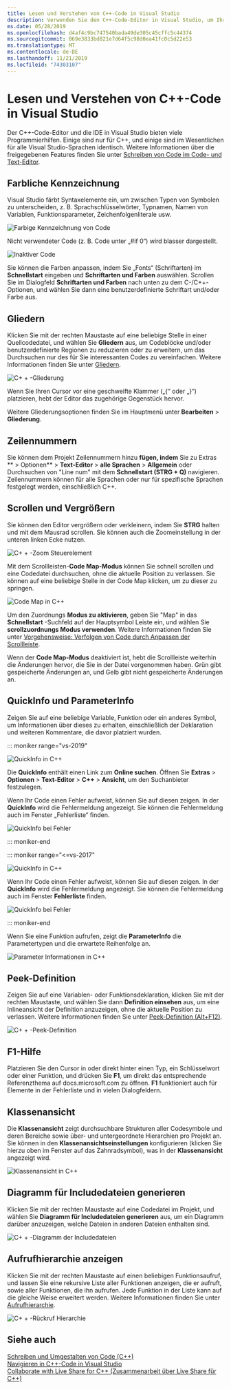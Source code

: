 ```yaml
---
title: Lesen und Verstehen von C++-Code in Visual Studio
description: Verwenden Sie den C++-Code-Editor in Visual Studio, um Ihren Code zu formatieren und zu verstehen.
ms.date: 05/28/2019
ms.openlocfilehash: d4af4c9bc747540bada49de305c45cffc5c44374
ms.sourcegitcommit: 069e3833bd821e7d64f5c98d0ea41fc0c5d22e53
ms.translationtype: MT
ms.contentlocale: de-DE
ms.lasthandoff: 11/21/2019
ms.locfileid: "74303107"
---
```

# <a name="read-and-understand-c-code-in-visual-studio"></a>Lesen und Verstehen von C++-Code in Visual Studio

Der C++-Code-Editor und die IDE in Visual Studio bieten viele Programmierhilfen. Einige sind nur für C++, und einige sind im Wesentlichen für alle Visual Studio-Sprachen identisch. Weitere Informationen über die freigegebenen Features finden Sie unter [Schreiben von Code im Code- und Text-Editor](/visualstudio/ide/writing-code-in-the-code-and-text-editor).  

## <a name="colorization"></a>Farbliche Kennzeichnung

Visual Studio färbt Syntaxelemente ein, um zwischen Typen von Symbolen zu unterscheiden, z. B. Sprachschlüsselwörter, Typnamen, Namen von Variablen, Funktionsparameter, Zeichenfolgenliterale usw.

![Farbige Kennzeichnung von Code](../ide/media/code-outline-colorization.png "C++farbliche Kennzeichnung")

 Nicht verwendeter Code (z. B. Code unter „#if 0“) wird blasser dargestellt.

 ![Inaktiver Code](../ide/media/inactive-code-cpp.png "C++inaktiver Code")

Sie können die Farben anpassen, indem Sie „Fonts“ (Schriftarten) im **Schnellstart** eingeben und **Schriftarten und Farben** auswählen. Scrollen Sie im Dialogfeld **Schriftarten und Farben** nach unten zu dem C-/C++-Optionen, und wählen Sie dann eine benutzerdefinierte Schriftart und/oder Farbe aus.

## <a name="outlining"></a>Gliedern

Klicken Sie mit der rechten Maustaste auf eine beliebige Stelle in einer Quellcodedatei, und wählen Sie **Gliedern** aus, um Codeblöcke und/oder benutzerdefinierte Regionen zu reduzieren oder zu erweitern, um das Durchsuchen nur des für Sie interessanten Codes zu vereinfachen. Weitere Informationen finden Sie unter [Gliedern](/visualstudio/ide/outlining).

![C&#43; &#43; -Gliederung](../ide/media/vs2015_cpp_outlining.png "Gliedern")

Wenn Sie Ihren Cursor vor eine geschweifte Klammer („{“ oder „}“) platzieren, hebt der Editor das zugehörige Gegenstück hervor.

Weitere Gliederungsoptionen finden Sie im Hauptmenü unter **Bearbeiten** > **Gliederung**.

## <a name="line-numbers"></a>Zeilennummern

Sie können dem Projekt Zeilennummern hinzu **fügen, indem** Sie zu Extras ** > Optionen** > **Text-Editor** > **alle Sprachen** > **Allgemein** oder Durchsuchen von "Line num" mit dem **Schnellstart (STRG + Q)** navigieren. Zeilennummern können für alle Sprachen oder nur für spezifische Sprachen festgelegt werden, einschließlich C++.

## <a name="scroll-and-zoom"></a>Scrollen und Vergrößern

Sie können den Editor vergrößern oder verkleinern, indem Sie **STRG** halten und mit dem Mausrad scrollen. Sie können auch die Zoomeinstellung in der unteren linken Ecke nutzen.

![C&#43; &#43; -Zoom Steuerelement](../ide/media/zoom-control.png "Zoom Steuerelement")

Mit dem Scrollleisten-**Code Map-Modus** können Sie schnell scrollen und eine Codedatei durchsuchen, ohne die aktuelle Position zu verlassen. Sie können auf eine beliebige Stelle in der Code Map klicken, um zu dieser zu springen.

![Code Map in C&#43;&#43;](../ide/media/vs2015-cpp-code-map.png "Code Map")

Um den Zuordnungs **Modus zu aktivieren**, geben Sie "Map" in das **Schnellstart** -Suchfeld auf der Hauptsymbol Leiste ein, und wählen Sie **scrollzuordnungs Modus verwenden**. Weitere Informationen finden Sie unter [Vorgehensweise: Verfolgen von Code durch Anpassen der Scrollleiste](/visualstudio/ide/how-to-track-your-code-by-customizing-the-scrollbar).

Wenn der **Code Map-Modus** deaktiviert ist, hebt die Scrollleiste weiterhin die Änderungen hervor, die Sie in der Datei vorgenommen haben. Grün gibt gespeicherte Änderungen an, und Gelb gibt nicht gespeicherte Änderungen an.

## <a name="quick-info-and-parameter-info"></a>QuickInfo und ParameterInfo

Zeigen Sie auf eine beliebige Variable, Funktion oder ein anderes Symbol, um Informationen über dieses zu erhalten, einschließlich der Deklaration und weiteren Kommentare, die davor platziert wurden.

::: moniker range="vs-2019"

![QuickInfo in C&#43;&#43;](../ide/media/quick-info-vs2019.png "QuickInfo")

Die **QuickInfo** enthält einen Link zum **Online suchen**. Öffnen Sie **Extras** > **Optionen** > **Text-Editor** > **C++**  > **Ansicht**, um den Suchanbieter festzulegen. 

Wenn Ihr Code einen Fehler aufweist, können Sie auf diesen zeigen. In der **QuickInfo** wird die Fehlermeldung angezeigt. Sie können die Fehlermeldung auch im Fenster „Fehlerliste“ finden.

![QuickInfo bei Fehler](../ide/media/quickinfo-on-error.png "QuickInfo bei Fehler")

::: moniker-end

::: moniker range="<=vs-2017"

![QuickInfo in C&#43;&#43;](../ide/media/quick-info.png "QuickInfo")

Wenn Ihr Code einen Fehler aufweist, können Sie auf diesen zeigen. In der **QuickInfo** wird die Fehlermeldung angezeigt. Sie können die Fehlermeldung auch im Fenster **Fehlerliste** finden.

![QuickInfo bei Fehler](../ide/media/quickinfo-on-error.png "QuickInfo bei Fehler")

::: moniker-end

Wenn Sie eine Funktion aufrufen, zeigt die **ParameterInfo** die Parametertypen und die erwartete Reihenfolge an.

![Parameter Informationen in C&#43;&#43;](../ide/media/parameter-info.png "Parameterinfo")

## <a name="peek-definition"></a>Peek-Definition

Zeigen Sie auf eine Variablen- oder Funktionsdeklaration, klicken Sie mit der rechten Maustaste, und wählen Sie dann **Definition einsehen** aus, um eine Inlineansicht der Definition anzuzeigen, ohne die aktuelle Position zu verlassen. Weitere Informationen finden Sie unter [Peek-Definition (Alt+F12)](/visualstudio/ide/how-to-view-and-edit-code-by-using-peek-definition-alt-plus-f12).

![C&#43; &#43; -Peek-Definition](../ide/media/vs2015_cpp_peek_definition.png "vs2015_cpp_peek_definition")

##  <a name="f1-help"></a>F1-Hilfe

Platzieren Sie den Cursor in oder direkt hinter einen Typ, ein Schlüsselwort oder einer Funktion, und drücken Sie **F1**, um direkt das entsprechende Referenzthema auf docs.microsoft.com zu öffnen. **F1** funktioniert auch für Elemente in der Fehlerliste und in vielen Dialogfeldern.

## <a name="class-view"></a>Klassenansicht

Die **Klassenansicht** zeigt durchsuchbare Strukturen aller Codesymbole und deren Bereiche sowie über- und untergeordnete Hierarchien pro Projekt an. Sie können in den **Klassenansichtseinstellungen** konfigurieren (klicken Sie hierzu oben im Fenster auf das Zahnradsymbol), was in der **Klassenansicht** angezeigt wird.

![Klassenansicht in C&#43;&#43;](../ide/media/class-view.png "Klassenansicht")

## <a name="generate-graph-of-include-files"></a>Diagramm für Includedateien generieren

Klicken Sie mit der rechten Maustaste auf eine Codedatei im Projekt, und wählen Sie **Diagramm für Includedateien generieren** aus, um ein Diagramm darüber anzuzeigen, welche Dateien in anderen Dateien enthalten sind.

![C&#43; &#43; -Diagramm der Includedateien](../ide/media/vs2015_cpp_include_graph.png "vs2015_cpp_include_graph")

## <a name="view-call-hierarchy"></a>Aufrufhierarchie anzeigen

Klicken Sie mit der rechten Maustaste auf einen beliebigen Funktionsaufruf, und lassen Sie eine rekursive Liste aller Funktionen anzeigen, die er aufruft, sowie aller Funktionen, die ihn aufrufen. Jede Funktion in der Liste kann auf die gleiche Weise erweitert werden. Weitere Informationen finden Sie unter [Aufrufhierarchie](/visualstudio/ide/reference/call-hierarchy).

![C&#43; &#43; -Rückruf Hierarchie](../ide/media/vs2015_cpp_call_hierarchy.png "vs2015_cpp_call_hierarchy")

## <a name="see-also"></a>Siehe auch

[Schreiben und Umgestalten von Code (C++)](writing-and-refactoring-code-cpp.md)</br>
[Navigieren in C++-Code in Visual Studio](navigate-code-cpp.md)</br>
[Collaborate with Live Share for C++ (Zusammenarbeit über Live Share für C++)](live-share-cpp.md)
